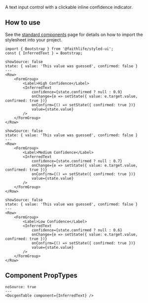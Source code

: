 A text input control with a clickable inline confidence indicator.

## How to use
See the [standard components](/bootstrap/components) page for details on how to import the stylesheet into your project.

```
import { Bootstrap } from '@faithlife/styled-ui';
const { InferredText } = Bootstrap;
```

```react
showSource: false
state: { value: 'This value was guessed', confirmed: false }
---
<Row>
	<FormGroup>
		<Label>High Confidence</Label>
		<InferredText
			confidence={state.confirmed ? null : 0.9}
			onChange={e => setState({ value: e.target.value, confirmed: true })}
			onConfirm={() => setState({ confirmed: true })}
			value={state.value}
		/>
	</FormGroup>
</Row>
```

```react
showSource: false
state: { value: 'This value was guessed', confirmed: false }
---
<Row>
	<FormGroup>
		<Label>Medium Confidence</Label>
		<InferredText
			confidence={state.confirmed ? null : 0.7}
			onChange={e => setState({ value: e.target.value, confirmed: true })}
			onConfirm={() => setState({ confirmed: true })}
			value={state.value}
		/>
	</FormGroup>
</Row>
```

```react
showSource: false
state: { value: 'This value was guessed', confirmed: false }
---
<Row>
	<FormGroup>
		<Label>Low Confidence</Label>
		<InferredText
			confidence={state.confirmed ? null : 0.6}
			onChange={e => setState({ value: e.target.value, confirmed: true })}
			onConfirm={() => setState({ confirmed: true })}
			value={state.value}
		/>
	</FormGroup>
</Row>
```

## Component PropTypes
```react
noSource: true
---
<DocgenTable component={InferredText} />
```

